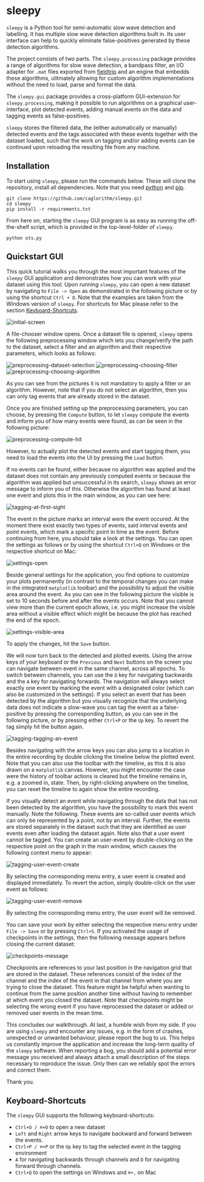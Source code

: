 # sleepy
`sleepy` is a Python tool for semi-automatic slow wave detection and labelling. It has multiple slow wave detection algorithms built in. Its user interface can help to quickly eliminate false-positives generated by these detection algorithms.

The project consists of two parts. The `sleepy.processing` package provides a range of algorithms for slow wave detection, a bandpass filter,
an I/O adapter for `.mat` files exported from [fieldtrip](http://www.fieldtriptoolbox.org/) and an engine
that embedds these algorithms, ulitmately allowing for custom algorithm implementations
without the need to load, parse and format the data.

The `sleepy.gui` package provides a cross-platform GUI-extension for `sleepy.processing`, making it possible to
run algorithms on a graphical user-interface, plot detected events, adding manual events on the data
and tagging events as false-positives.

`sleepy` stores the filtered data, the (either automatically or manually) detected events and the
tags associated with these events together with the dataset loaded, such that the work on tagging and/or adding events
can be continued upon reloading the resulting file from any machine.

## Installation

To start using `sleepy`, please run the commands below. These will clone the
repository, install all dependencies. Note that you need
[python](https://www.python.org/) and [pip](https://pip.pypa.io/en/stable/).

```
git clone https://github.com/caglorithm/sleepy.git
cd sleepy
pip install -r requirements.txt
```

From here on, starting the `sleepy` GUI program is as easy as running the off-the-shelf
script, which is provided in the top-level-folder of `sleepy`.

```
python ots.py
```

## Quickstart GUI

This quick tutorial walks you through the most important features of the `sleepy` GUI application
and demonstrates how you can work with your dataset using this tool.
Upon running `sleepy`, you can open a new dataset by navigating to `File -> Open` as demonstrated in the following
picture or by using the shortcut `Ctrl + O`. Note that the examples are taken from the Windows version of `sleepy`.
For shortcuts for Mac please refer to the section [Keyboard-Shortcuts](#keyboard-shortcuts).

![initial-screen][initial-screen]

A file-chooser window opens. Once a dataset file is opened, `sleepy` opens the following preprocessing window which
lets you change/verify the path to the dataset, select a filter and an algorithm and their respective parameters, which looks as follows:

![preprocessing-dataset-selection][preprocessing-dataset-selection] ![preprocessing-choosing-filter][preprocessing-choosing-filter]
![preprocessing-choosing-algorithm][preprocessing-choosing-algorithm]

As you can see from the pictures it is not mandatory to apply a filter or an algorithm. However, note that if you do not select an algorithm,
then you can only tag events that are already stored in the dataset.

Once you are finished setting up the preprocessing parameters, you can choose, by pressing the `Compute` button, to let `sleepy` compute the events and inform you of how many events were found, as can be seen in the following picture:

![preprocessing-compute-hit][preprocessing-compute-hit]

However, to actually plot the detected events and start tagging them, you need to load the events into the UI by pressing the `Load` button.

If no events can be found, either because no algorithm was applied and the dataset does not
contain any previously computed events or because the algorithm was applied but unsuccessful in its search, `sleepy` shows an error message to inform you of this.
Otherwise the algorithm has found at least one event and plots this in the main window, as you can see here:

![tagging-at-first-sight][tagging-at-first-sight]

The event in the picture marks an interval were the event occured. At the moment there exist exactly two types of events, said interval events and point events, which mark
a specific point in time as the event. Before continuing from here, you should take a look at the settings. You can open the settings as follows or by using the shortcut `Ctrl+Q` on Windows or the respective shortcut on Mac:

![settings-open][settings-open]

Beside general settings for the application, you find options to customize your plots permanently (in contrast to the temporal changes you can make in the integrated `matplotlib` toolbar) and the possibility to adjust the visible area around the event. As you can see in the following picture the visible is set to 10 seconds before and after the events occurs. Note that you cannot view more than the current epoch allows, i.e. you might increase the visible area without a visible effect which might be because the plot has reached the end of the epoch.

![settings-visible-area][settings-visible-area]

To apply the changes, hit the `Save` button.

We will now turn back to the detected and plotted events. Using the arrow keys of your keyboard or the `Previous` and `Next` buttons on the screen you can navigate between event in the same channel, across all epochs. To switch between channels, you can use the `D` key for navigating backwards and the `A` key for navigating forwards.
The navigation will always select exactly one event by marking the event with a designated color (which can also be customized in the settings). If you select an event that has been detected by the algorithm but you visually recognize that the underlying data does not indicate a slow-wave you can tag the event as a false-positive by pressing the corresponding button, as you can see in the following picture, or by pressing either `Ctrl+P` or the `Up` key. To revert the tag simply hit the button again.

![tagging-tagging-an-event][tagging-tagging-an-event]

Besides navigating with the arrow keys you can also jump to a location in the entire recording by double clicking the timeline below the plotted event. Note that you can also use the toolbar with the timeline, as this it is also drawn on a `matplotlib` canvas. However, you might encounter the case were the history of toolbar actions is cleared but the timeline remains in, e.g. a zoomed in, state. Then, by right-clicking anywhere on the timeline, you can reset the timeline to again show the entire recording.

If you visually detect an event while navigating through the data that has not been detected by the algorithm, you have the possibility to mark this event manually. Note the following. These events are so-called user events which can only be represented by a point, not by an interval. Further, the events are stored separately in the dataset such that they are identified as user events even after loading the dataset again. Note also that a user event cannot be tagged.
You can create an user-event by double-clicking on the respective point on the graph in the main window, which causes the following context menu to appear:

![tagging-user-event-create][tagging-user-event-create]

By selecting the corresponding menu entry, a user event is created and displayed immediately. To revert the action, simply double-click on the user event as follows:

![tagging-user-event-remove][tagging-user-event-remove]

By selecting the corresponding menu entry, the user event will be removed.

You can save your work by either selecting the respective menu entry under `File -> Save` or by pressing `Ctrl+S`. If you activated the usage of checkpoints in the settings, then the following message appears before closing the current dataset:

![checkpoints-message][checkpoints-message]

Checkpoints are references to your last position in the navigation grid that are stored in the dataset. These references consist of the index of the channel and the index of the event in that channel from where you are trying to close the dataset. This feature might be helpful when wanting to continue from the same position another time without having to remember at which event you closed the dataset. Note that checkpoints might be selecting the wrong event if you have reprocessed the dataset or added or removed user events in the mean time.

This concludes our walkthrough. At last, a humble wish from my side. If you are using `sleepy` and encounter any issues, e.g. in the form of crashes, unexpected or unwanted behaviour, please report the bug to us. This helps us constantly improve the application and increase the long-term quality of the `sleepy` software. When reporting a bug, you should add a potential error message you received and always attach a small description of the steps necessary to reproduce the issue. Only then can we reliably spot the errors and correct them.

Thank you.

[checkpoints-message]: https://github.com/pupuis/sleepy/blob/master/docs/quickstart-screenshots/checkpoints-message.PNG
[initial-screen]: https://github.com/pupuis/sleepy/blob/master/docs/quickstart-screenshots/initial-screen.PNG
[preprocessing-choosing-algorithm]: https://github.com/pupuis/sleepy/blob/master/docs/quickstart-screenshots/preprocessing-choosing-algorithm.PNG
[preprocessing-choosing-filter]: https://github.com/pupuis/sleepy/blob/master/docs/quickstart-screenshots/preprocessing-choosing-filter.PNG
[preprocessing-compute-hit]: https://github.com/pupuis/sleepy/blob/master/docs/quickstart-screenshots/preprocessing-compute-hit.PNG
[preprocessing-dataset-selection]: https://github.com/pupuis/sleepy/blob/master/docs/quickstart-screenshots/preprocessing-dataset-selection.PNG
[preprocessing-screen]: https://github.com/pupuis/sleepy/blob/master/docs/quickstart-screenshots/preprocessing-screen.PNG
[settings-open]: https://github.com/pupuis/sleepy/blob/master/docs/quickstart-screenshots/settings-open.PNG
[settings-show-case]: https://github.com/pupuis/sleepy/blob/master/docs/quickstart-screenshots/settings-show-case.PNG
[settings-visible-area]: https://github.com/pupuis/sleepy/blob/master/docs/quickstart-screenshots/settings-visible-area.PNG
[tagging-at-first-sight]: https://github.com/pupuis/sleepy/blob/master/docs/quickstart-screenshots/tagging-at-first-sight.PNG
[tagging-tagging-an-event]: https://github.com/pupuis/sleepy/blob/master/docs/quickstart-screenshots/tagging-tagging-an-event.PNG
[tagging-user-event-create]: https://github.com/pupuis/sleepy/blob/master/docs/quickstart-screenshots/tagging-user-event-create.PNG
[tagging-user-event-remove]: https://github.com/pupuis/sleepy/blob/master/docs/quickstart-screenshots/tagging-user-event-remove.PNG

## Keyboard-Shortcuts

The `sleepy` GUI supports the following keyboard-shortcuts:

* ```Ctrl+O / ⌘+O``` to open a new dataset
* ```Left``` and ```Right``` arrow keys to navigate backward and forward between the events.
* ```Ctrl+P / ⌘+P``` or the ```Up``` key to tag the selected event in the tagging environment
* ```A``` for navigating backwards through channels and ```D``` for navigating forward through channels.
* ```Ctrl+Q``` to open the settings on Windows and ```⌘+,``` on Mac
